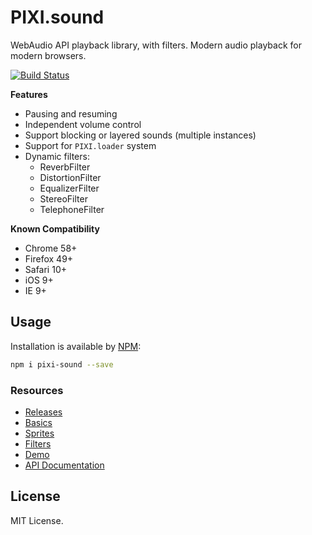# PIXI.sound

WebAudio API playback library, with filters. Modern audio playback for modern browsers. 

[![Build Status](https://travis-ci.org/pixijs/pixi-sound.svg?branch=master)](https://travis-ci.org/pixijs/pixi-sound)

**Features**

* Pausing and resuming
* Independent volume control
* Support blocking or layered sounds (multiple instances)
* Support for `PIXI.loader` system
* Dynamic filters:
    * ReverbFilter
    * DistortionFilter
    * EqualizerFilter
    * StereoFilter
    * TelephoneFilter

**Known Compatibility**

* Chrome 58+
* Firefox 49+
* Safari 10+
* iOS 9+
* IE 9+

## Usage

Installation is available by [NPM](https://npmjs.org):

```bash
npm i pixi-sound --save
```

### Resources

* [Releases](https://github.com/pixijs/pixi-sound/releases)
* [Basics](https://pixijs.github.io/pixi-sound/examples/index.html)
* [Sprites](https://pixijs.github.io/pixi-sound/examples/sprites.html)
* [Filters](https://pixijs.github.io/pixi-sound/examples/filters.html)
* [Demo](https://pixijs.github.io/pixi-sound/examples/demo.html)
* [API Documentation](https://pixijs.github.io/pixi-sound/docs/index.html)

## License

MIT License.

